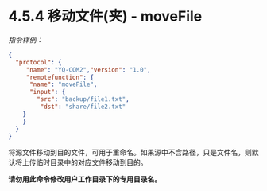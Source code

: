# 4.5.4    移动文件(夹) - moveFile

 *指令样例：*

```json
{
  "protocol": {
     "name": "YQ-COM2","version": "1.0",
     "remotefunction": {
      "name": "moveFile",
      "input": {
        "src": "backup/file1.txt",
         "dst": "share/file2.txt"
    }
    }
  }
}
```

将源文件移动到目的文件，可用于重命名。如果源中不含路径，只是文件名，则默认将上传临时目录中的对应文件移动到目的。

**请勿用此命令修改用户工作目录下的专用目录名。**